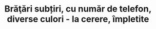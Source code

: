 ---
layout: post
title: "Brăţări subțiri, cu număr de telefon, diverse culori - la cerere, împletite"
description: "Brăţări subțiri, cu număr de telefon, diverse culori - la cerere, împletite."
img: "/assets/img/bratari-subtiri-cu-numar-de-telefon-impletite-1.jpg"
img2: "/assets/img/bratari-subtiri-cu-numar-de-telefon-impletite-2.jpg"
colors: "diverse"
price: "12.00 RON /buc"
vertical: true
---
